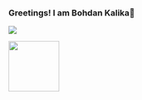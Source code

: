 ### Greetings! I am Bohdan Kalika👋

<a href="https://u8views.com/github/bkalika"><img src="https://u8views.com/api/v1/github/profiles/47138560/views/day-week-month-total-count.svg"></a>

<a target="blank"><img align="center" src="https://upload.wikimedia.org/wikipedia/commons/thumb/a/ad/Flag_of_Ukraine_%28with_coat_of_arms_2%29.svg/1599px-Flag_of_Ukraine_%28with_coat_of_arms_2%29.svg.png?20160331154718" height="100" /></a>
